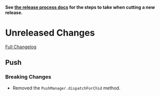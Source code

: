 **See [the release process docs](docs/howtos/cut-a-new-release.md) for the steps to take when cutting a new release.**

# Unreleased Changes

[Full Changelog](https://github.com/mozilla/application-services/compare/v0.35.4...master)

## Push

### Breaking Changes

* Removed the `PushManager.dispatchForChid` method.
